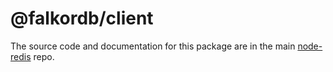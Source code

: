# @falkordb/client

The source code and documentation for this package are in the main [node-redis](https://github.com/falkordb/node-redis) repo.
